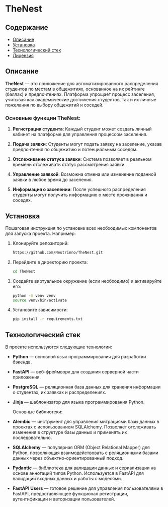 # TheNest
## Содержание
- [Описание](#описание)
- [Установка](#установка)
- [Технологический стек](#технологии)
- [Лицензия](#лицензия)

## Описание

**TheNest** — это приложение для автоматизированного распределения студентов по местам в общежитиях, основанное на их рейтинге (баллах) и предпочтениях. Платформа упрощает процесс заселения, учитывая как академические достижения студентов, так и их личные пожелания по выбору общежитий и соседей.

### Основные функции TheNest:

1. **Регистрация студента**: 
   Каждый студент может создать личный кабинет на платформе для управления процессом заселения.

2. **Подача заявки**: 
   Студенты могут подать заявку на заселение, указав предпочтения по общежитию и потенциальным соседям.

3. **Отслеживание статуса заявки**: 
   Система позволяет в реальном времени отслеживать статус рассмотрения заявки.

4. **Управление заявкой**: 
   Возможна отмена или изменение поданной заявки в любое время до заселения.

5. **Информация о заселении**: 
   После успешного распределения студенты могут получить информацию о месте проживания и соседях.

## Установка

Пошаговая инструкция по установке всех необходимых компонентов для запуска проекта. Например:

1. Клонируйте репозиторий:

    ```bash
    https://github.com/Neutrinno/TheNest.git
    ```

2. Перейдите в директорию проекта:

    ```bash
    cd TheNest
    ```

3. Создайте виртуальное окружение (если необходимо) и активируйте его:

    ```bash
    python -m venv venv
    source venv/bin/activate 
    ```

4. Установите зависимости:

    ```bash
    pip install -r requirements.txt
    ```

## Технологический стек

В проекте используются следующие технологии:
- **Python** — основной язык программирования для разработки бэкенда.
- **FastAPI** — веб-фреймворк для создания серверной части приложения.
- **PostgreSQL** — реляционная база данных для хранения информации о студентах, их заявках и распределениях.
- **Jinja** — шаблонизатор для языка программирования Python.

   Основные библиотеки:
- **Alembic** — инструмент для управления миграциями базы данных в проектах с использованием SQLAlchemy. Позволяет отслеживать изменения в структуре базы данных и применять их последовательно.
- **SQLAlchemy** — популярная ORM (Object Relational Mapper) для Python, позволяющая взаимодействовать с реляционными базами данных через объектно-ориентированный подход.
- **Pydantic** — библиотека для валидации данных и сериализации на основе аннотаций типов Python. Используется в FastAPI для валидации входных данных и работы с моделями.
- **FastAPI Users** — готовое решение для управления пользователями в FastAPI, предоставляющее функционал регистрации, аутентификации и авторизации пользователей.
